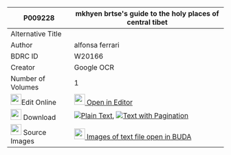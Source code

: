 |P009228|mkhyen brtse's guide to the holy places of central tibet 
| --- | --- 
|Alternative Title |
|Author| alfonsa ferrari
|BDRC ID | W20166
|Creator | Google OCR
|Number of Volumes| 1
|<img width="25" src="https://img.icons8.com/color/25/000000/edit-property.png">Edit Online| [<img width="25" src="https://avatars.githubusercontent.com/u/45091458?s=200&v=4"> Open in Editor](http://editor.openpecha.org/P009228)
|<img width="25" src="https://img.icons8.com/fluent/48/000000/download-2.png"/>  Download | [![](https://img.icons8.com/color/20/000000/txt.png)Plain Text](https://github.com/Openpecha/P009228/releases/download/v2/mk'yen_brtse's_guide_to_the_ho_plain_P009228.zip), [![](https://img.icons8.com/color/20/000000/txt.png)Text with Pagination](https://github.com/Openpecha/P009228/releases/download/v2/mk'yen_brtse's_guide_to_the_ho_pages_P009228.zip)
|<img width="25" src="https://img.icons8.com/plasticine/100/000000/pictures-folder.png"/>  Source Images | [<img width="25" src="https://library.bdrc.io/icons/BUDA-small.svg"> Images of text file open in BUDA](https://library.bdrc.io/show/bdr:W20166)